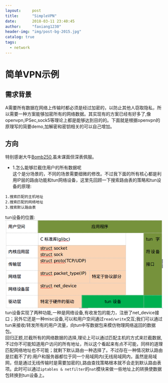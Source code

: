 ```yaml
---
layout:     post
title:      "SimpleVPN"
date:       2018-03-11 23:40:45
author:     "faxiang1230"
header-img: "img/post-bg-2015.jpg"
catalog: true
tags:
  - network
---
```

# 简单VPN示例
## 需求背景
A需要所有数据在网络上传输时都必须是经过加密的，以防止其他人窃取隐私，所以需要一种方案能够加密所有的网络数据。其实现有的方案已经有好多了,像openvpn,IPSec,sock5等理论上都是能够达到目的的。下面就是根据openvpn的原理写的简要demo,加解密和密钥相关的可以自己增加。
## 方向
特别感谢大牛[Bomb250](http://blog.csdn.net/dog250/article/details/6964047),虽未谋面但深表佩服。

- 1.怎么能够拦截住用户的所有数据呢  
这个是分场景的，不同的场景需要细微的修改。不过我下面的所有核心都是利用IP层的路由功能和tun网络设备，这里先回顾一下搜索路由表的策略和tun设备的原理:
```
1.搜索匹配的主机地址
2.搜索匹配的网络地址
3.搜索默认路由表
```
tun设备的位置:  
![image](./images/tun-position.png)  
tun设备实现了两种功能,一种是网络设备,有收发包的能力，注册了net_device接口；另外它还是一种misc设备,可以和用户空间通过`read/write`交互;我们可以通过tun来接收/转发所有的用户流量，向tun中写数据包来模仿物理网络返回的数据包。  
回归正题,拦截所有的网络数据的选择,理论上可以通过匹配主机的方式来拦截数据,不过你不可能知道用户访问的所有地址，所以这个看起来有点不可能，同样的道理匹配网络地址也不可能；就剩下默认路由一种选择了。不过存在一种情况默认路由是拦截不了的:用户和服务器都位于同一个局域网内(无线局域网内，虽然是局域网，但是通过无线传输时是需要加密的),路由查找策略根本就不会走到默认路由表项。此时可以通过`iptables & netfilter`的`nat`模块来做一些地址上的转换使数据包转换到tun设备上。
